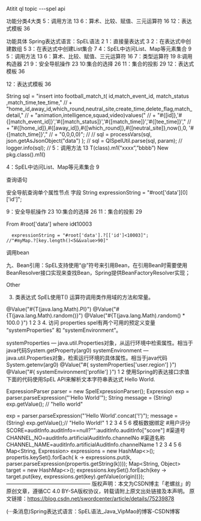 Atitit ql topic ---spel api

功能分类4大类
5：调用方法	13
6：算术、比较、赋值、三元运算符	16
12：表达式模板	36


功能具体
Spring表达式语言：SpEL语法	2
1：直接量表达式	3
2：在表达式中创建数组	5
3：在表达式中创建List集合	7
4：SpEL中访问List、Map等元素集合	9
5：调用方法	13
6：算术、比较、赋值、三元运算符	16
7：类型运算符	19
8:调用构造器	21
9：安全导航操作	23
10:集合的选择	26
11：集合的投影	29
12：表达式模板	36

12：表达式模板	36

String sql = "insert  into football_match_t(  id,match_event_id, match_status ,match_time,tee_time,"
//						+ "home_id,away_id,which_round,neutral_site,create_time,delete_flag,match_detail,"
//						+ "animation,intelligence,squad,video)values("
//						+ "#{[id]},'#{[match_event_id]}','#{[match_status]}','#{[match_time]}','#{[tee_time]}',"
//						+ "#{[home_id]},#{[away_id]},#{[which_round]},#{[neutral_site]},now(),0, '#{[match_time]}',"
//						+ "0,0,0,0)";
//				// sql = processVars(sql, json.getAsJsonObject("data") );
//				sql = QlSpelUtil.parse(sql, param);
//				logger.info(sql);
//
5：调用方法	13
T(class).m1(“xxxx”,”bbbb”)
New pkg.class().m1()

4：SpEL中访问List、Map等元素集合	9


查询语句

安全导航查询单个属性节点 字段
	String expressionString = "#root['data'][0]['id']";

9：安全导航操作	23
10:集合的选择	26
11：集合的投影	29


From #root['data'] where id《10003 
	
	  expressionString = "#root['data'].?[['id']<10003]";
	//"#myMap.?[key.length()<5&&value>90]"


调用bean

九、Bean引用：SpEL支持使用“@”符号来引用Bean，在引用Bean时需要使用BeanResolver接口实现来查找Bean，Spring提供BeanFactoryResolver实现；

Other


3. 类表达式
SpEL使用T() 运算符调用类作用域的方法和常量。

@Value("#{T(java.lang.Math).PI}") 
@Value("#{T(java.lang.Math).random()}") 
@Value("#{T(java.lang.Math).random() * 100.0 }")
1
2
3
4. 访问 properties
spel有两个可用的预定义变量 “systemProperties” 和 “systemEnvironment”。

systemProperties — java.util.Properties对象，从运行环境中检索属性。相当于java代码System.getProperty(arg0)
systemEnvironment — java.util.Properties对象，检索运行环境的具体属性。相当于java代码System.getenv(arg0)
@Value("#{ systemProperties['user.region'] }")
@Value("#{ systemEnvironment['profile'] }")
1
2
使用Spring的表达接口求值
下面的代码使用SpEL API来解析文本字符串表达式 Hello World.

ExpressionParser parser = new SpelExpressionParser();
Expression exp = parser.parseExpression("'Hello World'");
String message = (String) exp.getValue(); // "hello world"

exp = parser.parseExpression("'Hello World'.concat('!')");
message = (String) exp.getValue();// "Hello World!"
1
2
3
4
5
6
模板数据绑定
#用户评分
SCORE=auditInfo.auditInfo==null?"":auditInfo.auditInfo["score"]
#渠道号
CHANNEL_NO=auditInfo.artificialAuditInfo.channelNo
#渠道名称
CHANNEL_NAME=auditInfo.artificialAuditInfo.channelName
1
2
3
4
5
6
Map<String, Expression> expressions = new HashMap<>();
propertis.keySet().forEach(
     k -> expressions.put(k, parser.parseExpression(propertis.getString(k))));
Map<String, Object> target = new HashMap<>();
expressions.keySet().forEach(key -> 
            target.put(key, expressions.get(key).getValue(origin))});
————————————————
版权声明：本文为CSDN博主「老螺丝」的原创文章，遵循CC 4.0 BY-SA版权协议，转载请附上原文出处链接及本声明。
原文链接：https://blog.csdn.net/swordcenter/article/details/75239878

(···条消息)Spring表达式语言：SpEL语法_Java_VipMao的博客-CSDN博客
